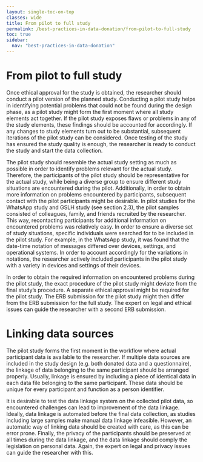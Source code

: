 ```yaml
---
layout: single-toc-on-top
classes: wide
title: From pilot to full study
permalink: /best-practices-in-data-donation/from-pilot-to-full-study
toc: true
sidebar:
  nav: "best-practices-in-data-donation"
---
```


# From pilot to full study

Once ethical approval for the study is obtained, the researcher should conduct a pilot version of the planned study. Conducting a pilot study helps in identifying potential problems that could not be found during the design phase, as a pilot study might form the first moment where all study elements act together. If the pilot study exposes flaws or problems in any of the study elements, these findings should be accounted for accordingly. If any changes to study elements turn out to be substantial, subsequent iterations of the pilot study can be considered. Once testing of the study has ensured the study quality is enough, the researcher is ready to conduct the study and start the data collection.

The pilot study should resemble the actual study setting as much as possible in order to identify problems relevant for the actual study. Therefore, the participants of the pilot study should be representative for the actual study, while being a diverse group to ensure different study situations are encountered during the pilot. Additionally, in order to obtain more information on problems encountered by participants, subsequent contact with the pilot participants might be desirable. In pilot studies for the WhatsApp study and GSLH study (see section 2.3), the pilot samples consisted of colleagues, family, and friends recruited by the researcher. This way, recontacting participants for additional information on encountered problems was relatively easy. In order to ensure a diverse set of study situations, specific individuals were searched for to be included in the pilot study. For example, in the WhatsApp study, it was found that the date-time notation of messages differed over devices, settings, and operational systems. In order to account accordingly for the variations in notations, the researcher actively included participants in the pilot study with a variety in devices and settings of their devices.

In order to obtain the required information on encountered problems during the pilot study, the exact procedure of the pilot study might deviate from the final study’s procedure. A separate ethical approval might be required for the pilot study. The ERB submission for the pilot study might then differ from the ERB submission for the full study. The expert on legal and ethical issues can guide the researcher with a second ERB submission.

# Linking data sources

The pilot study forms the first moment in the workflow where actual participant data is available to the researcher. If multiple data sources are included in the study design (e.g. both donated data and a questionnaire), the linkage of data belonging to the same participant should be arranged properly. Usually, linkage is ensured by including a piece of identical data in each data file belonging to the same participant. These data should be unique for every participant and function as a person identifier.

It is desirable to test the data linkage system on the collected pilot data, so encountered challenges can lead to improvement of the data linkage. Ideally, data linkage is automated before the final data collection, as studies including large samples make manual data linkage infeasible. However, an automatic way of linking data should be created with care, as this can be error prone. Finally, the privacy of the participants should be preserved at all times during the data linkage, and the data linkage should comply the legislation on personal data. Again, the expert on legal and privacy issues can guide the researcher with this.

